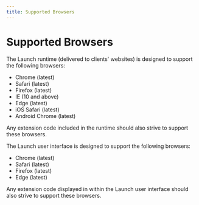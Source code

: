 ```yaml
---
title: Supported Browsers
---
```


# Supported Browsers

The Launch runtime (delivered to clients' websites) is designed to support the following browsers:

- Chrome (latest)
- Safari (latest)
- Firefox (latest)
- IE (10 and above)
- Edge (latest)
- iOS Safari (latest)
- Android Chrome (latest)

Any extension code included in the runtime should also strive to support these browsers.

The Launch user interface is designed to support the following browsers:

- Chrome (latest)
- Safari (latest)
- Firefox (latest)
- Edge (latest)

Any extension code displayed in within the Launch user interface should also strive to support these browsers.
